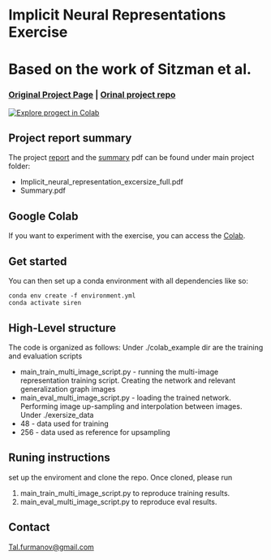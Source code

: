 # Implicit Neural Representations Exercise
# Based on the work of Sitzman et al.
### [Original Project Page](https://vsitzmann.github.io/siren) | [Orinal project repo](https://github.com/vsitzmann/siren) 
[![Explore progect in Colab](https://colab.research.google.com/assets/colab-badge.svg)](https://colab.research.google.com/gist/TalFurman/f28b11782229ebedff7fa8cafcb9ac0e/implicit_neural_representation.ipynb)<br>

## Project report summary
The project [report](https://github.com/TalFurman/implicit_neural_representation_project/blob/main/Implicit_neural_representation_excersize_full.pdf) and the [summary](https://github.com/TalFurman/implicit_neural_representation_project/blob/main/Summary.pdf) pdf can be found under main project folder:
* Implicit_neural_representation_excersize_full.pdf
* Summary.pdf

## Google Colab
If you want to experiment with the exercise, you can access the [Colab](https://colab.research.google.com/gist/TalFurman/f28b11782229ebedff7fa8cafcb9ac0e/implicit_neural_representation.ipynb).


## Get started
You can then set up a conda environment with all dependencies like so:
```
conda env create -f environment.yml
conda activate siren
```

## High-Level structure
The code is organized as follows:
Under ./colab_example dir are the training and evaluation scripts 
* main_train_multi_image_script.py - running the multi-image representation training script. Creating the network and relevant generalization graph images
* main_eval_multi_image_script.py - loading the trained network. Performing image up-sampling and interpolation between images.
Under ./exersize_data 
* 48 - data used for training 
* 256 - data used as reference for upsampling 

## Runing instructions 
set up the enviroment and clone the repo.
Once cloned, please run 
1. main_train_multi_image_script.py to reproduce training results.
2. main_eval_multi_image_script.py to reproduce eval results.
## Contact
Tal.furmanov@gmail.com
